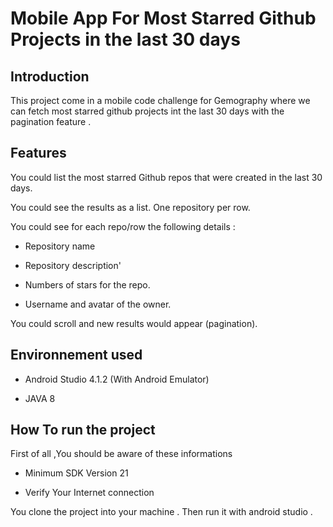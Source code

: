 # Mobile App For Most Starred Github Projects in the last 30 days

## Introduction

This project come in a mobile code challenge for Gemography where we can fetch most starred github projects int the last 30 days with the pagination feature .



## Features

You could  list the most starred Github repos that were created in the last 30 days.

You could see the results as a list. One repository per row.

You could see for each repo/row the following details :

- Repository name

- Repository description'

- Numbers of stars for the repo.

- Username and avatar of the owner.

You could scroll and new results would appear (pagination).

## Environnement used
 
- Android Studio 4.1.2 (With Android Emulator)

- JAVA 8

## How To run the project

First of all ,You should be aware of these informations 

- Minimum SDK Version 21

- Verify Your Internet connection 

You clone the project into your machine . Then run it with android studio . 
